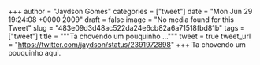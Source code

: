 
+++
author = "Jaydson Gomes"
categories = ["tweet"]
date = "Mon Jun 29 19:24:08 +0000 2009"
draft = false
image = "No media found for this Tweet"
slug = "483e09d3d48ac522da24e6cb82a6a71518fbd81b"
tags = ["tweet"]
title = """Ta chovendo um pouquinho ..."""
tweet = true
tweet_url = "https://twitter.com/jaydson/status/2391972898"
+++
Ta chovendo um pouquinho aqui.
